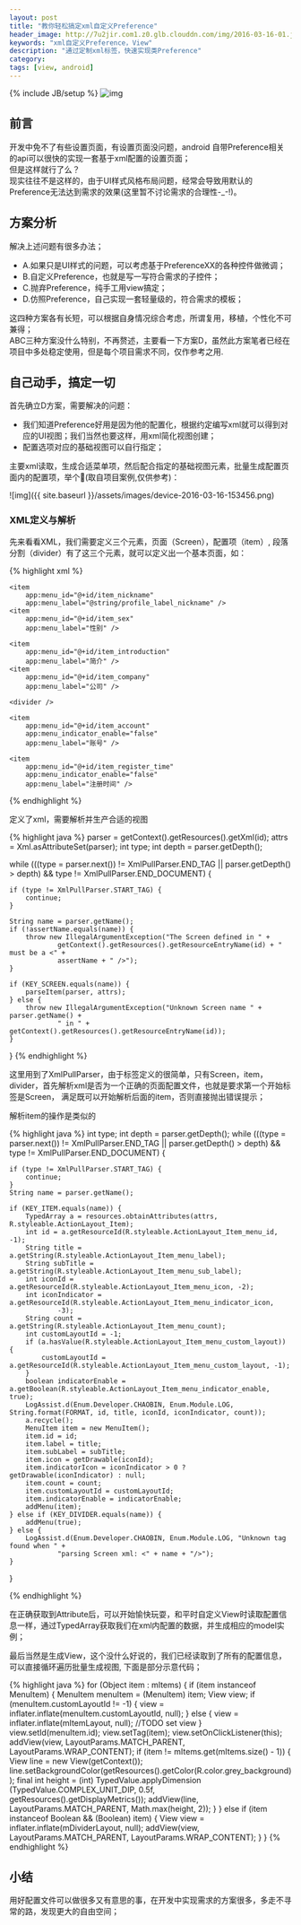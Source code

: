 ```yaml
---
layout: post
title: "教你轻松搞定xml自定义Preference"
header_image: http://7u2jir.com1.z0.glb.clouddn.com/img/2016-03-16-01.jpg
keywords: "xml自定义Preference，View"
description: "通过定制xml标签，快速实现类Preference"
category: 
tags: [view, android]
---
```

{% include JB/setup %}
![img](http://7u2jir.com1.z0.glb.clouddn.com/img/2016-03-16-01.jpg)

## 前言
开发中免不了有些设置页面，有设置页面没问题，android 自带Preference相关的api可以很快的实现一套基于xml配置的设置页面；  
但是这样就行了么？  
现实往往不是这样的，由于UI样式风格布局问题，经常会导致用默认的Preference无法达到需求的效果(这里暂不讨论需求的合理性-_-!)。

## 方案分析
解决上述问题有很多办法；  

* A.如果只是UI样式的问题，可以考虑基于PreferenceXX的各种控件做微调；
* B.自定义Preference，也就是写一写符合需求的子控件；
* C.抛弃Preference，纯手工用view搞定；
* D.仿照Preference，自己实现一套轻量级的，符合需求的模板；

这四种方案各有长短，可以根据自身情况综合考虑，所谓复用，移植，个性化不可兼得；  
ABC三种方案没什么特别，不再赘述，主要看一下方案D，虽然此方案笔者已经在项目中多处稳定使用，但是每个项目需求不同，仅作参考之用.

## 自己动手，搞定一切
首先确立D方案，需要解决的问题：

* 我们知道Preference好用是因为他的配置化，根据约定编写xml就可以得到对应的UI视图；我们当然也要这样，用xml简化视图创建； 
* 配置选项对应的基础视图可以自行指定；

主要xml读取，生成合适菜单项，然后配合指定的基础视图元素，批量生成配置页面内的配置项，举个🌰(取自项目案例,仅供参考)：

![img]({{ site.baseurl }}/assets/images/device-2016-03-16-153456.png)

### XML定义与解析
先来看看XML，我们需要定义三个元素，页面（Screen），配置项（item）, 段落分割（divider）有了这三个元素，就可以定义出一个基本页面，如：  

{% highlight xml %}
<?xml version="1.0" encoding="utf-8"?>
<Screen xmlns:app="http://schemas.android.com/apk/res-auto">

    <item
        app:menu_id="@+id/item_nickname"
        app:menu_label="@string/profile_label_nickname" />
    <item
        app:menu_id="@+id/item_sex"
        app:menu_label="性别" />

    <item
        app:menu_id="@+id/item_introduction"
        app:menu_label="简介" />
    <item
        app:menu_id="@+id/item_company"
        app:menu_label="公司" />

    <divider />

    <item
        app:menu_id="@+id/item_account"
        app:menu_indicator_enable="false"
        app:menu_label="账号" />

    <item
        app:menu_id="@+id/item_register_time"
        app:menu_indicator_enable="false"
        app:menu_label="注册时间" />
</Screen>
{% endhighlight %}

定义了xml，需要解析并生产合适的视图

{% highlight java %}
parser = getContext().getResources().getXml(id);
attrs = Xml.asAttributeSet(parser);
int type;
int depth = parser.getDepth();

while (((type = parser.next()) != XmlPullParser.END_TAG || parser.getDepth() > depth) &&
        type != XmlPullParser.END_DOCUMENT) {

    if (type != XmlPullParser.START_TAG) {
        continue;
    }

    String name = parser.getName();
    if (!assertName.equals(name)) {
        throw new IllegalArgumentException("The Screen defined in " +
                getContext().getResources().getResourceEntryName(id) + " must be a <" +
                assertName + " />");
    }

    if (KEY_SCREEN.equals(name)) {
        parseItem(parser, attrs);
    } else {
        throw new IllegalArgumentException("Unknown Screen name " + parser.getName() +
                " in " + getContext().getResources().getResourceEntryName(id));
    }
}
{% endhighlight %}

这里用到了XmlPullParser，由于标签定义的很简单，只有Screen，item， divider，首先解析xml是否为一个正确的页面配置文件，也就是要求第一个开始标签是Screen，
满足既可以开始解析后面的item，否则直接抛出错误提示；

解析item的操作是类似的  

{% highlight java %}
int type;
int depth = parser.getDepth();
while (((type = parser.next()) != XmlPullParser.END_TAG || parser.getDepth() > depth) &&
        type != XmlPullParser.END_DOCUMENT) {

    if (type != XmlPullParser.START_TAG) {
        continue;
    }
    String name = parser.getName();

    if (KEY_ITEM.equals(name)) {
        TypedArray a = resources.obtainAttributes(attrs, R.styleable.ActionLayout_Item);
        int id = a.getResourceId(R.styleable.ActionLayout_Item_menu_id, -1);
        String title = a.getString(R.styleable.ActionLayout_Item_menu_label);
        String subTitle = a.getString(R.styleable.ActionLayout_Item_menu_sub_label);
        int iconId = a.getResourceId(R.styleable.ActionLayout_Item_menu_icon, -2);
        int iconIndicator = a.getResourceId(R.styleable.ActionLayout_Item_menu_indicator_icon,
                -3);
        String count = a.getString(R.styleable.ActionLayout_Item_menu_count);
        int customLayoutId = -1;
        if (a.hasValue(R.styleable.ActionLayout_Item_menu_custom_layout)) {
            customLayoutId = a.getResourceId(R.styleable.ActionLayout_Item_menu_custom_layout, -1);
        }
        boolean indicatorEnable = a.getBoolean(R.styleable.ActionLayout_Item_menu_indicator_enable, true);
        LogAssist.d(Enum.Developer.CHAOBIN, Enum.Module.LOG, String.format(FORMAT, id, title, iconId, iconIndicator, count));
        a.recycle();
        MenuItem item = new MenuItem();
        item.id = id;
        item.label = title;
        item.subLabel = subTitle;
        item.icon = getDrawable(iconId);
        item.indicatorIcon = iconIndicator > 0 ? getDrawable(iconIndicator) : null;
        item.count = count;
        item.customLayoutId = customLayoutId;
        item.indicatorEnable = indicatorEnable;
        addMenu(item);
    } else if (KEY_DIVIDER.equals(name)) {
        addMenu(true);
    } else {
        LogAssist.d(Enum.Developer.CHAOBIN, Enum.Module.LOG, "Unknown tag found when " +
                "parsing Screen xml: <" + name + "/>");
    }
}

{% endhighlight %}

在正确获取到Attribute后，可以开始愉快玩耍，和平时自定义View时读取配置信息一样，通过TypedArray获取我们在xml内配置的数据，并生成相应的model实例；

最后当然是生成View，这个没什么好说的，我们已经读取到了所有的配置信息，可以直接循环遍历批量生成视图, 下面是部分示意代码；

{% highlight java %}
for (Object item : mItems) {
	if (item instanceof MenuItem) {
	    MenuItem menuItem = (MenuItem) item;
	    View view;
	    if (menuItem.customLayoutId != -1) {
	        view = inflater.inflate(menuItem.customLayoutId, null);
	    } else {
	        view = inflater.inflate(mItemLayout, null);
	        //TODO set view
	    }
	    view.setId(menuItem.id);
	    view.setTag(item);
	    view.setOnClickListener(this);
	    addView(view, LayoutParams.MATCH_PARENT, LayoutParams.WRAP_CONTENT);
	    if (item != mItems.get(mItems.size() - 1)) {
	        View line = new View(getContext());
	        line.setBackgroundColor(getResources().getColor(R.color.grey_background));
	        final int height = (int) TypedValue.applyDimension
	                (TypedValue.COMPLEX_UNIT_DIP, 0.5f, getResources().getDisplayMetrics());
	        addView(line, LayoutParams.MATCH_PARENT, Math.max(height, 2));
	    }
	} else if (item instanceof Boolean && (Boolean) item) {
	    View view = inflater.inflate(mDividerLayout, null);
	    addView(view, LayoutParams.MATCH_PARENT, LayoutParams.WRAP_CONTENT);
	}
}
{% endhighlight %}


## 小结
用好配置文件可以做很多又有意思的事，在开发中实现需求的方案很多，多走不寻常的路，发现更大的自由空间；




